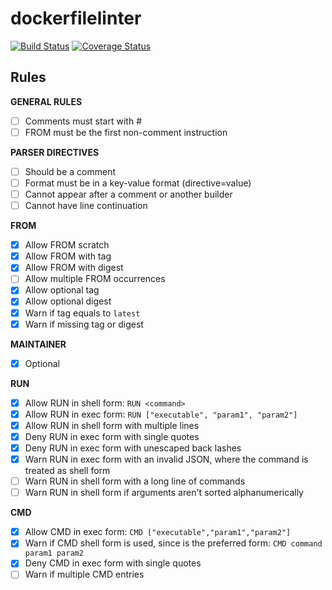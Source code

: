 # dockerfilelinter

[![Build Status](https://travis-ci.org/mundodocker/dockerfilelinter.svg?branch=master)](https://travis-ci.org/mundodocker/dockerfilelinter)
[![Coverage Status](https://coveralls.io/repos/github/mundodocker/dockerfilelinter/badge.svg?branch=master)](https://coveralls.io/github/mundodocker/dockerfilelinter?branch=master)

## Rules

**GENERAL RULES**

- [ ] Comments must start with #
- [ ] FROM must be the first non-comment instruction

**PARSER DIRECTIVES**

- [ ] Should be a comment
- [ ] Format must be in a key-value format (directive=value)
- [ ] Cannot appear after a comment or another builder
- [ ] Cannot have line continuation

**FROM**

- [x] Allow FROM scratch
- [x] Allow FROM with tag
- [x] Allow FROM with digest
- [ ] Allow multiple FROM occurrences
- [x] Allow optional tag
- [x] Allow optional digest
- [x] Warn if tag equals to `latest`
- [x] Warn if missing tag or digest

**MAINTAINER**

- [x] Optional

**RUN**

- [x] Allow RUN in shell form: `RUN <command>`
- [x] Allow RUN in exec form: `RUN ["executable", "param1", "param2"]`
- [x] Allow RUN in shell form with multiple lines
- [x] Deny RUN in exec form with single quotes
- [x] Deny RUN in exec form with unescaped back lashes
- [x] Warn RUN in exec form with an invalid JSON, where the command is treated as shell form
- [ ] Warn RUN in shell form with a long line of commands
- [ ] Warn RUN in shell form if arguments aren't sorted alphanumerically

**CMD**
- [x] Allow CMD in exec form: `CMD ["executable","param1","param2"]`
- [x] Warn if CMD shell form is used, since is the preferred form: `CMD command param1 param2`
- [x] Deny CMD in exec form with single quotes
- [ ] Warn if multiple CMD entries

